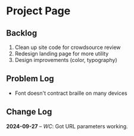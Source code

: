 # Project Page

## Backlog
1. Clean up site code for crowdsource review
2. Redesign landing page for more utility
3. Design improvements (color, typography)

## Problem Log
- Font doesn't contract braille on many devices

## Change Log
**2024-09-27** – *WC*: Got URL parameters working.